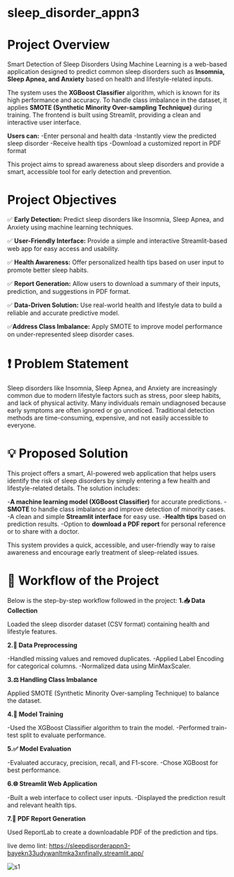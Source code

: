 
# sleep_disorder_appn3
# Project Overview
Smart Detection of Sleep Disorders Using Machine Learning is a web-based application designed to predict common sleep disorders such as **Insomnia, Sleep Apnea, and Anxiety** based on health and lifestyle-related inputs.

The system uses the **XGBoost Classifier** algorithm, which is known for its high performance and accuracy. To handle class imbalance in the dataset, it applies **SMOTE (Synthetic Minority Over-sampling Technique)** during training. The frontend is built using Streamlit, providing a clean and interactive user interface.

**Users can:**
-Enter personal and health data
-Instantly view the predicted sleep disorder
-Receive health tips
-Download a customized report in PDF format

This project aims to spread awareness about sleep disorders and provide a smart, accessible tool for early detection and prevention.

# Project Objectives
✅ **Early Detection:** Predict sleep disorders like Insomnia, Sleep Apnea, and Anxiety using machine learning techniques.

✅ **User-Friendly Interface:** Provide a simple and interactive Streamlit-based web app for easy access and usability.

✅ **Health Awareness:** Offer personalized health tips based on user input to promote better sleep habits.

✅ **Report Generation:** Allow users to download a summary of their inputs, prediction, and suggestions in PDF format.

✅ **Data-Driven Solution:** Use real-world health and lifestyle data to build a reliable and accurate predictive model.

✅**Address Class Imbalance:** Apply SMOTE to improve model performance on under-represented sleep disorder cases.

 # ❗ Problem Statement
Sleep disorders like Insomnia, Sleep Apnea, and Anxiety are increasingly common due to modern lifestyle factors such as stress, poor sleep habits, and lack of physical activity. Many individuals remain undiagnosed because early symptoms are often ignored or go unnoticed.
Traditional detection methods are time-consuming, expensive, and not easily accessible to everyone.

# 💡 Proposed Solution
This project offers a smart, AI-powered web application that helps users identify the risk of sleep disorders by simply entering a few health and lifestyle-related details.
The solution includes:

-**A machine learning model (XGBoost Classifier)** for accurate predictions.
-**SMOTE** to handle class imbalance and improve detection of minority cases.
-A clean and simple **Streamlit interface** for easy use.
-**Health tips** based on prediction results.
-Option to **download a PDF report** for personal reference or to share with a doctor.

This system provides a quick, accessible, and user-friendly way to raise awareness and encourage early treatment of sleep-related issues.

# 🔄 Workflow of the Project
Below is the step-by-step workflow followed in the project:
**1.📥 Data Collection**

Loaded the sleep disorder dataset (CSV format) containing health and lifestyle features.

**2.🧹 Data Preprocessing**

-Handled missing values and removed duplicates.
-Applied Label Encoding for categorical columns.
-Normalized data using MinMaxScaler.

**3.⚖️ Handling Class Imbalance**

Applied SMOTE (Synthetic Minority Over-sampling Technique) to balance the dataset.

**4.🤖 Model Training**

-Used the XGBoost Classifier algorithm to train the model.
-Performed train-test split to evaluate performance.

**5.✅ Model Evaluation**

-Evaluated accuracy, precision, recall, and F1-score.
-Chose XGBoost for best performance.

**6.🌐 Streamlit Web Application**

-Built a web interface to collect user inputs.
-Displayed the prediction result and relevant health tips.

**7.📄 PDF Report Generation**

Used ReportLab to create a downloadable PDF of the prediction and tips.

live demo lint: https://sleepdisorderappn3-bayekn33udywanltmka3xnfinally.streamlit.app/

![s1](https://github.com/user-attachments/assets/739cf637-aec8-49bf-9d72-cd320bebc4b1)





